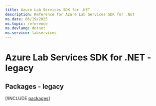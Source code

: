 ```yaml
---
title: Azure Lab Services SDK for .NET
description: Reference for Azure Lab Services SDK for .NET
ms.date: 06/19/2025
ms.topic: reference
ms.devlang: dotnet
ms.service: labservices
---
```

# Azure Lab Services SDK for .NET - legacy
## Packages - legacy
[!INCLUDE [packages](lab-services-index.md)]